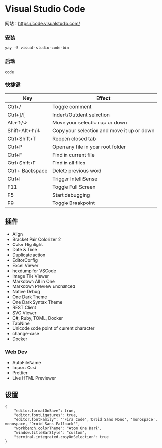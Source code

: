 # Visual Studio Code

网站：https://code.visualstudio.com/

### 安装

```
yay -S visual-studio-code-bin
```

### 启动

```
code
```

### 快捷键

| Key              | Effect                                     |
| ---------------- | ------------------------------------------ |
| Ctrl+/           | Toggle comment                             |
| Ctrl+]/[         | Indent/Outdent selection                   |
| Alt+↑/↓          | Move your selection up or down             |
| Shift+Alt+↑/↓    | Copy your selection and move it up or down |
| Ctrl+Shift+T     | Reopen closed tab                          |
| Ctrl+P           | Open any file in your root folder          |
| Ctrl+F           | Find in current file                       |
| Ctrl+Shift+F     | Find in all files                          |
| Ctrl + Backspace | Delete previous word                       |
| Ctrl+I           | Trigger IntelliSense                       |
| F11              | Toggle Full Screen                         |
| F5               | Start debugging                            |
| F9               | Toggle Breakpoint                          |

## 插件

- Align
- Bracket Pair Colorizer 2
- Color Highlight
- Date & Time
- Duplicate action
- EditorConfig
- Excel Viewer
- hexdump for VSCode
- Image Tile Viewer
- Markdown All in One
- Markdown Preview Enchanced
- Native Debug
- One Dark Theme
- One Dark Syntax Theme
- REST Client
- SVG Viewer
- C#, Ruby, TOML, Docker
- TabNine
- Unicode code point of current character
- change-case
- Docker

### Web Dev

- AutoFileName
- Import Cost
- Prettier
- Live HTML Previewer

## 设置

```
{
    "editor.formatOnSave": true,
    "editor.fontLigatures": true,
    "editor.fontFamily": "'Fira Code','Droid Sans Mono', 'monospace', monospace, 'Droid Sans Fallback'",
    "workbench.colorTheme": "Atom One Dark",
    "window.titleBarStyle": "custom",
    "terminal.integrated.copyOnSelection": true
}
```

